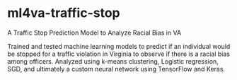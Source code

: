 # ml4va-traffic-stop
A Traffic Stop Prediction Model to Analyze Racial Bias in VA

Trained and tested machine learning models to predict if an individual would be stopped for a traffic violation in Virginia to observe if there is a racial bias among officers. Analyzed using k-means clustering, Logistic regression, SGD, and ultimately a custom neural network using
TensorFlow and Keras.
